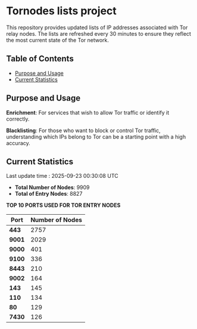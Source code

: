 # Tornodes lists project

This repository provides updated lists of IP addresses associated with Tor relay nodes. The lists are refreshed every 30 minutes to ensure they reflect the most current state of the Tor network.

## Table of Contents

- [Purpose and Usage](#purpose-and-usage)
- [Current Statistics](#current-statistics)


## Purpose and Usage

**Enrichment**: For services that wish to allow Tor traffic or identify it correctly.

**Blacklisting**: For those who want to block or control Tor traffic, understanding which IPs belong to Tor can be a starting point with a high accuracy.

## Current Statistics

Last update time : 2025-09-23 00:30:08 UTC

- **Total Number of Nodes**: 9909
- **Total of Entry Nodes**: 8827

**TOP 10 PORTS USED FOR TOR ENTRY NODES**

| **Port** | **Number of Nodes** |
|------|-----------------|
| **443**   | 2757  |
| **9001**   | 2029  |
| **9000**   | 401  |
| **9100**   | 336  |
| **8443**   | 210  |
| **9002**   | 164  |
| **143**   | 145  |
| **110**   | 134  |
| **80**   | 129  |
| **7430**   | 126  |

